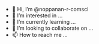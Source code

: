 - 👋 Hi, I’m @noppanan-r-comsci
- 👀 I’m interested in ...
- 🌱 I’m currently learning ...
- 💞️ I’m looking to collaborate on ...
- 📫 How to reach me ...

<!---
noppanan-r-comsci/noppanan-r-comsci is a ✨ special ✨ repository because its `README.md` (this file) appears on your GitHub profile.
You can click the Preview link to take a look at your changes.
--->
